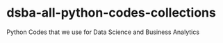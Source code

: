 # dsba-all-python-codes-collections
 Python Codes that we use for Data Science and Business Analytics
